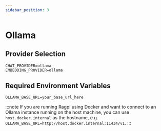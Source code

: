 ```yaml
---
sidebar_position: 3
---
```


# Ollama

## Provider Selection

```env
CHAT_PROVIDER=ollama
EMBEDDING_PROVIDER=ollama
```

## Required Environment Variables

```env
OLLAMA_BASE_URL=your_base_url_here
```

:::note
If you are running Ragpi using Docker and want to connect to an Ollama instance running on the host machine, you can use `host.docker.internal` as the hostname, e.g. `OLLAMA_BASE_URL=http://host.docker.internal:11434/v1`.
:::
